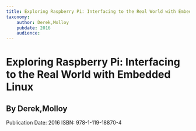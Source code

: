 ```yaml
---
title: Exploring Raspberry Pi: Interfacing to the Real World with Embedded Linux
taxonomy:
	author: Derek,Molloy
	pubdate: 2016
	audience: 
---
```

# Exploring Raspberry Pi: Interfacing to the Real World with Embedded Linux
## By Derek,Molloy


Publication Date: 2016
ISBN: 978-1-119-18870-4